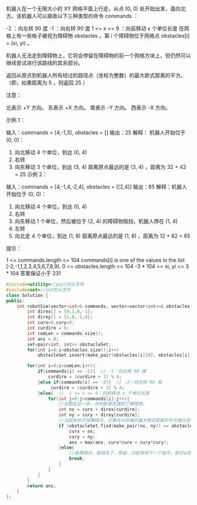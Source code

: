 机器人在一个无限大小的 XY 网格平面上行走，从点 (0, 0) 处开始出发，面向北方。该机器人可以接收以下三种类型的命令 commands ：

-2 ：向左转 90 度
-1 ：向右转 90 度
1 <= x <= 9 ：向前移动 x 个单位长度
在网格上有一些格子被视为障碍物 obstacles 。第 i 个障碍物位于网格点  obstacles[i] = (xi, yi) 。

机器人无法走到障碍物上，它将会停留在障碍物的前一个网格方块上，但仍然可以继续尝试进行该路线的其余部分。

返回从原点到机器人所有经过的路径点（坐标为整数）的最大欧式距离的平方。（即，如果距离为 5 ，则返回 25 ）


注意：

北表示 +Y 方向。
东表示 +X 方向。
南表示 -Y 方向。
西表示 -X 方向。


示例 1：

输入：commands = [4,-1,3], obstacles = []
输出：25
解释：
机器人开始位于 (0, 0)：
1. 向北移动 4 个单位，到达 (0, 4)
2. 右转
3. 向东移动 3 个单位，到达 (3, 4)
距离原点最远的是 (3, 4) ，距离为 32 + 42 = 25
示例 2：

输入：commands = [4,-1,4,-2,4], obstacles = [[2,4]]
输出：65
解释：机器人开始位于 (0, 0)：
1. 向北移动 4 个单位，到达 (0, 4)
2. 右转
3. 向东移动 1 个单位，然后被位于 (2, 4) 的障碍物阻挡，机器人停在 (1, 4)
4. 左转
5. 向北走 4 个单位，到达 (1, 8)
距离原点最远的是 (1, 8) ，距离为 12 + 82 = 65


提示：

1 <= commands.length <= 104
commands[i] is one of the values in the list [-2,-1,1,2,3,4,5,6,7,8,9].
0 <= obstacles.length <= 104
-3 * 104 <= xi, yi <= 3 * 104
答案保证小于 231

```cpp
#include<utility>//pair的头文件
#include<set>//set的头文件
class Solution {
public:
    int robotSim(vector<int>& commands, vector<vector<int>>& obstacles) {
        int direx[] = {0,1,0,-1};
        int direy[] = {1,0,-1,0};
        int curx=0,cury=0;
        int curdire = 0;
        int comLen = commands.size();
        int ans = 0;
        set<pair<int, int>> obstacleSet;
        for(int i=0;i<obstacles.size();i++)
            obstacleSet.insert(make_pair(obstacles[i][0], obstacles[i][1]));

        for(int i=0;i<comLen;i++){
            if(commands[i] == -1){  // -1：向右转 90 度
                curdire = (curdire + 1) % 4;
            }else if(commands[i] == -2){  // -2：向左转 90 度
                 curdire = (curdire + 3) % 4;
            }else{  //  1 <= x <= 9：向前移动 x 个单位长度
                for(int j=0;j<commands[i];j++){
                    //试图走出一步，并判断是否遇到了障碍物，
                    int nx = curx + direx[curdire];
                    int ny = cury + direy[curdire];
                    //当前坐标不是障碍点，计算并与存储的最大欧式距离的平方做比较
                    if (obstacleSet.find(make_pair(nx, ny)) == obstacleSet.end()) {
                        curx = nx;
                        cury = ny;
                        ans = max(ans, curx*curx + cury*cury);
                    }else{
                        //是障碍点，被挡住了，停留，只能等待下一个指令，那可以跳出当前指令了
                        break;
                    }
                }
            }
        }
        return ans;
    }
};

```


